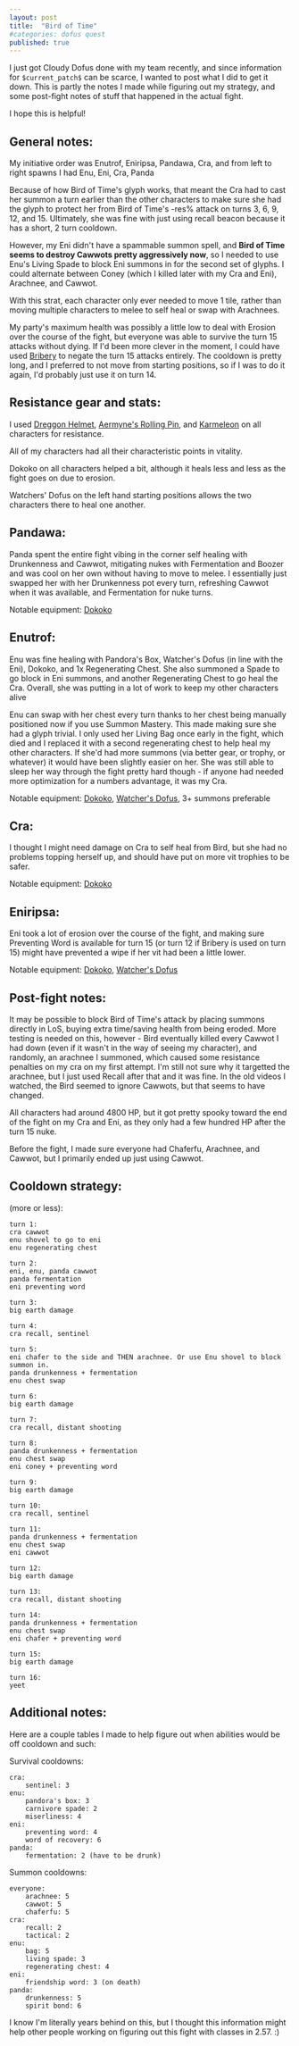 ```yaml
---
layout: post
title:  "Bird of Time"
#categories: dofus quest
published: true
---
```


I just got Cloudy Dofus done with my team recently, and since information for `$current_patch$` can be scarce, I wanted to post what I did to get it down. This is partly the notes I made while figuring out my strategy, and some post-fight notes of stuff that happened in the actual fight.

I hope this is helpful!

## General notes:

My initiative order was Enutrof, Eniripsa, Pandawa, Cra, and from left to right spawns I had Enu, Eni, Cra, Panda

Because of how Bird of Time's glyph works, that meant the Cra had to cast her summon a turn earlier than the other characters to make sure she had the glyph to protect her from Bird of Time's -res% attack on turns 3, 6, 9, 12, and 15. Ultimately, she was fine with just using recall beacon because it has a short, 2 turn cooldown.

However, my Eni didn't have a spammable summon spell, and **Bird of Time seems to destroy Cawwots pretty aggressively now**, so I needed to use Enu's Living Spade to block Eni summons in for the second set of glyphs. I could alternate between Coney (which I killed later with my Cra and Eni), Arachnee, and Cawwot.

With this strat, each character only ever needed to move 1 tile, rather than moving multiple characters to melee to self heal or swap with Arachnees.

My party's maximum health was possibly a little low to deal with Erosion over the course of the fight, but everyone was able to survive the turn 15 attacks without dying. If I'd been more clever in the moment, I could have used [Bribery](https://dofuswiki.fandom.com/wiki/Bribery) to negate the turn 15 attacks entirely. The cooldown is pretty long, and I preferred to not move from starting positions, so if I was to do it again, I'd probably just use it on turn 14.

## Resistance gear and stats:

I used [Dreggon Helmet](https://www.dofus.com/en/mmorpg/encyclopedia/equipment/8287-dreggon-helmet), [Aermyne's Rolling Pin](https://www.dofus.com/en/mmorpg/encyclopedia/weapons/13649-aermyne-rolling-pin), and [Karmeleon](https://www.dofus-touch.com/en/mmorpg/encyclopedia/pets/13182-karmeleon) on all characters for resistance.

All of my characters had all their characteristic points in vitality.

Dokoko on all characters helped a bit, although it heals less and less as the fight goes on due to erosion.

Watchers' Dofus on the left hand starting positions allows the two characters there to heal one another.

## Pandawa:

Panda spent the entire fight vibing in the corner self healing with Drunkenness and Cawwot, mitigating nukes with Fermentation and Boozer and was cool on her own without having to move to melee. I essentially just swapped her with her Drunkenness pot every turn, refreshing Cawwot when it was available, and Fermentation for nuke turns.

Notable equipment: [Dokoko](https://www.dofus.com/en/mmorpg/encyclopedia/equipment/17078-dokoko)

## Enutrof:

Enu was fine healing with Pandora's Box, Watcher's Dofus (in line with the Eni), Dokoko, and 1x Regenerating Chest. She also summoned a Spade to go block in Eni summons, and another Regenerating Chest to go heal the Cra. Overall, she was putting in a lot of work to keep my other characters alive 

Enu can swap with her chest every turn thanks to her chest being manually positioned now if you use Summon Mastery. This made making sure she had a glyph trivial. I only used her Living Bag once early in the fight, which died and I replaced it with a second regenerating chest to help heal my other characters. If she'd had more summons (via better gear, or trophy, or whatever) it would have been slightly easier on her. She was still able to sleep her way through the fight pretty hard though - if anyone had needed more optimization for a numbers advantage, it was my Cra.

Notable equipment: [Dokoko](https://www.dofus.com/en/mmorpg/encyclopedia/equipment/17078-dokoko), [Watcher's Dofus](https://www.dofus.com/en/mmorpg/encyclopedia/equipment/16061-dofus-veilleurs), 3+ summons preferable

## Cra:

I thought I might need damage on Cra to self heal from Bird, but she had no problems topping herself up, and should have put on more vit trophies to be safer.

Notable equipment: [Dokoko](https://www.dofus.com/en/mmorpg/encyclopedia/equipment/17078-dokoko)

## Eniripsa:

Eni took a lot of erosion over the course of the fight, and making sure Preventing Word is available for turn 15 (or turn 12 if Bribery is used on turn 15) might have prevented a wipe if her vit had been a little lower.

Notable equipment: [Dokoko](https://www.dofus.com/en/mmorpg/encyclopedia/equipment/17078-dokoko), [Watcher's Dofus](https://www.dofus.com/en/mmorpg/encyclopedia/equipment/16061-dofus-veilleurs)

## Post-fight notes:

It may be possible to block Bird of Time's attack by placing summons directly in LoS, buying extra time/saving health from being eroded. More testing is needed on this, however - Bird eventually killed every Cawwot I had down (even if it wasn't in the way of seeing my character), and randomly, an arachnee I summoned, which caused some resistance penalties on my cra on my first attempt. I'm still not sure why it targetted the arachnee, but I just used Recall after that and it was fine. In the old videos I watched, the Bird seemed to ignore Cawwots, but that seems to have changed.

All characters had around 4800 HP, but it got pretty spooky toward the end of the fight on my Cra and Eni, as they only had a few hundred HP after the turn 15 nuke.

Before the fight, I made sure everyone had Chaferfu, Arachnee, and Cawwot, but I primarily ended up just using Cawwot.

## Cooldown strategy:
(more or less):

	turn 1:
	cra cawwot
	enu shovel to go to eni
	enu regenerating chest

	turn 2:
	eni, enu, panda cawwot
	panda fermentation
	eni preventing word

	turn 3:
	big earth damage

	turn 4:
	cra recall, sentinel

	turn 5:
	eni chafer to the side and THEN arachnee. Or use Enu shovel to block summon in.
	panda drunkenness + fermentation
	enu chest swap

	turn 6:
	big earth damage

	turn 7:
	cra recall, distant shooting

	turn 8:
	panda drunkenness + fermentation
	enu chest swap
	eni coney + preventing word

	turn 9:
	big earth damage

	turn 10:
	cra recall, sentinel

	turn 11:
	panda drunkenness + fermentation
	enu chest swap
	eni cawwot

	turn 12:
	big earth damage

	turn 13:
	cra recall, distant shooting

	turn 14:
	panda drunkenness + fermentation
	enu chest swap
	eni chafer + preventing word

	turn 15:
	big earth damage

	turn 16:
	yeet


## Additional notes:

Here are a couple tables I made to help figure out when abilities would be off cooldown and such:

Survival cooldowns:

	cra:
		sentinel: 3
	enu:
		pandora's box: 3
		carnivore spade: 2
		miserliness: 4
	eni:
		preventing word: 4
		word of recovery: 6
	panda:
		fermentation: 2 (have to be drunk)

Summon cooldowns:

	everyone:
		arachnee: 5
		cawwot: 5
		chaferfu: 5
	cra:
		recall: 2
		tactical: 2
	enu:
		bag: 5
		living spade: 3
		regenerating chest: 4
	eni:
		friendship word: 3 (on death)
	panda:
		drunkenness: 5
		spirit bond: 6

I know I'm literally years behind on this, but I thought this information might help other people working on figuring out this fight with classes in 2.57. :)
